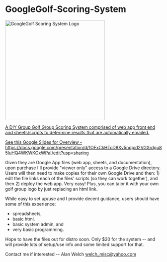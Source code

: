 # GoogleGolf-Scoring-System
<a data-flickr-embed="true" href="https://www.flickr.com/photos/201446158@N02/54259105499/in/dateposted-public/" title="GoogleGolf Scoring System Logo"><img src="https://live.staticflickr.com/65535/54259105499_43c986c7ea_n.jpg" width="320" height="320" alt="GoogleGolf Scoring System Logo"/>

A DIY Group Golf Group Scoring System comprised of web app front end and sheets/scripts to determine results that are automatically emailed.

See this Google Slides for Overview -  https://docs.google.com/presentation/d/1OFxCkHToD8Xv5ndpid2VGXrdgu85IuHQ4WKWKOxWPaI/edit?usp=sharing

Given they are Google App files (web app, sheets, and documentation), upon purchase I'll provide "viewer only" access to a Google Drive directory.  Users will then need to make copies for their own Google Drive and then: 1) edit the file links each of the files' scripts (so they can work together), and then 2) deploy the web app.  Very easy!  Plus, you can taior it with your own golf group logo by just replacing an html link.

While easy to set up/use and I provide decent guidance, users should have some of this experience:
- spreadsheets,
- basic html.
- basic system admin, and
- very basic programming.

  
Hope to have the files out for distro soon.  Only $20 for the system -- and will provide lots of setup/use info and some limited support for that.

Contact me if interested -- Alan Welch  welch_misc@yahoo.com

